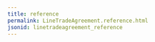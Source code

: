 ```yaml
---
title: reference
permalink: LineTradeAgreement.reference.html
jsonid: linetradeagreement_reference
---
```

